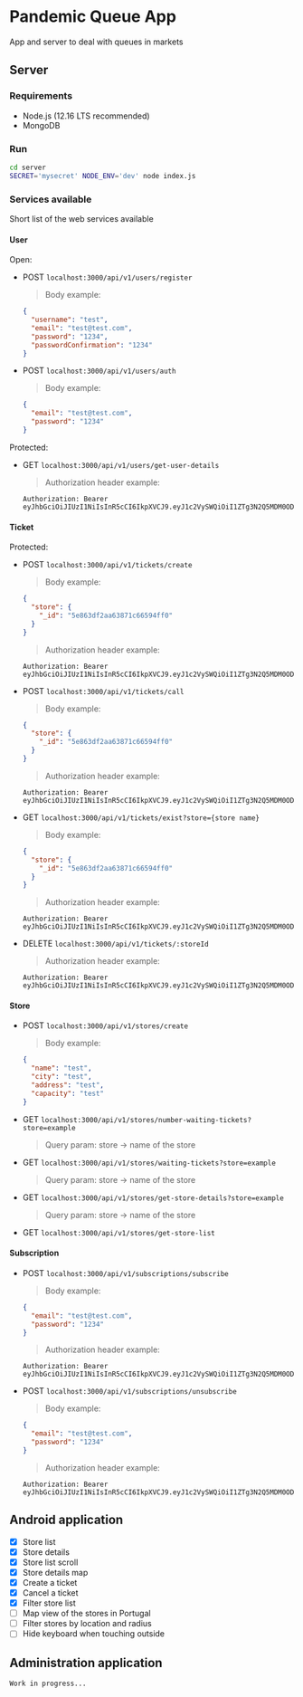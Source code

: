 # Pandemic Queue App

App and server to deal with queues in markets

## Server

### Requirements

- Node.js (12.16 LTS recommended)
- MongoDB

### Run

```sh
cd server
SECRET='mysecret' NODE_ENV='dev' node index.js
```

### Services available

Short list of the web services available

#### User

Open:

- POST `localhost:3000/api/v1/users/register`

  > Body example:

  ```json
  {
    "username": "test",
    "email": "test@test.com",
    "password": "1234",
    "passwordConfirmation": "1234"
  }
  ```

- POST `localhost:3000/api/v1/users/auth`
  > Body example:
  ```json
  {
    "email": "test@test.com",
    "password": "1234"
  }
  ```

Protected:

- GET `localhost:3000/api/v1/users/get-user-details`
  > Authorization header example:
  ```http
  Authorization: Bearer eyJhbGciOiJIUzI1NiIsInR5cCI6IkpXVCJ9.eyJ1c2VySWQiOiI1ZTg3N2Q5MDM0ODk2YzM4MTEwZjRmMzgiLCJ1c2VybmFtZSI6InRlc3QzIiwiaWF0IjoxNTg1OTM3ODE1LCJleHAiOjE1ODU5NDE0MTV9.Ua0R3JCuK60kTuK5fpLwbC8nbqebIZtSVsDDlUBzQeU
  ```

#### Ticket

Protected:

- POST `localhost:3000/api/v1/tickets/create`

  > Body example:

  ```json
  {
    "store": {
      "_id": "5e863df2aa63871c66594ff0"
    }
  }
  ```

  > Authorization header example:

  ```http
  Authorization: Bearer eyJhbGciOiJIUzI1NiIsInR5cCI6IkpXVCJ9.eyJ1c2VySWQiOiI1ZTg3N2Q5MDM0ODk2YzM4MTEwZjRmMzgiLCJ1c2VybmFtZSI6InRlc3QzIiwiaWF0IjoxNTg1OTM3ODE1LCJleHAiOjE1ODU5NDE0MTV9.Ua0R3JCuK60kTuK5fpLwbC8nbqebIZtSVsDDlUBzQeU
  ```

- POST `localhost:3000/api/v1/tickets/call`

  > Body example:

  ```json
  {
    "store": {
      "_id": "5e863df2aa63871c66594ff0"
    }
  }
  ```

  > Authorization header example:

  ```http
  Authorization: Bearer eyJhbGciOiJIUzI1NiIsInR5cCI6IkpXVCJ9.eyJ1c2VySWQiOiI1ZTg3N2Q5MDM0ODk2YzM4MTEwZjRmMzgiLCJ1c2VybmFtZSI6InRlc3QzIiwiaWF0IjoxNTg1OTM3ODE1LCJleHAiOjE1ODU5NDE0MTV9.Ua0R3JCuK60kTuK5fpLwbC8nbqebIZtSVsDDlUBzQeU
  ```

- GET `localhost:3000/api/v1/tickets/exist?store={store name}`

  > Body example:

  ```json
  {
    "store": {
      "_id": "5e863df2aa63871c66594ff0"
    }
  }
  ```

  > Authorization header example:

  ```http
  Authorization: Bearer eyJhbGciOiJIUzI1NiIsInR5cCI6IkpXVCJ9.eyJ1c2VySWQiOiI1ZTg3N2Q5MDM0ODk2YzM4MTEwZjRmMzgiLCJ1c2VybmFtZSI6InRlc3QzIiwiaWF0IjoxNTg1OTM3ODE1LCJleHAiOjE1ODU5NDE0MTV9.Ua0R3JCuK60kTuK5fpLwbC8nbqebIZtSVsDDlUBzQeU
  ```

- DELETE `localhost:3000/api/v1/tickets/:storeId`


    > Authorization header example:
    ```http
    Authorization: Bearer eyJhbGciOiJIUzI1NiIsInR5cCI6IkpXVCJ9.eyJ1c2VySWQiOiI1ZTg3N2Q5MDM0ODk2YzM4MTEwZjRmMzgiLCJ1c2VybmFtZSI6InRlc3QzIiwiaWF0IjoxNTg1OTM3ODE1LCJleHAiOjE1ODU5NDE0MTV9.Ua0R3JCuK60kTuK5fpLwbC8nbqebIZtSVsDDlUBzQeU
    ```

#### Store

- POST `localhost:3000/api/v1/stores/create`

  > Body example:

  ```json
  {
    "name": "test",
    "city": "test",
    "address": "test",
    "capacity": "test"
  }
  ```

- GET `localhost:3000/api/v1/stores/number-waiting-tickets?store=example`

  > Query param: store -> name of the store

- GET `localhost:3000/api/v1/stores/waiting-tickets?store=example`

  > Query param: store -> name of the store

- GET `localhost:3000/api/v1/stores/get-store-details?store=example`

  > Query param: store -> name of the store

- GET `localhost:3000/api/v1/stores/get-store-list`

#### Subscription

- POST `localhost:3000/api/v1/subscriptions/subscribe`

  > Body example:

  ```json
  {
    "email": "test@test.com",
    "password": "1234"
  }
  ```

  > Authorization header example:

  ```http
  Authorization: Bearer eyJhbGciOiJIUzI1NiIsInR5cCI6IkpXVCJ9.eyJ1c2VySWQiOiI1ZTg3N2Q5MDM0ODk2YzM4MTEwZjRmMzgiLCJ1c2VybmFtZSI6InRlc3QzIiwiaWF0IjoxNTg1OTM3ODE1LCJleHAiOjE1ODU5NDE0MTV9.Ua0R3JCuK60kTuK5fpLwbC8nbqebIZtSVsDDlUBzQeU
  ```

- POST `localhost:3000/api/v1/subscriptions/unsubscribe`

  > Body example:

  ```json
  {
    "email": "test@test.com",
    "password": "1234"
  }
  ```

  > Authorization header example:

  ```http
  Authorization: Bearer eyJhbGciOiJIUzI1NiIsInR5cCI6IkpXVCJ9.eyJ1c2VySWQiOiI1ZTg3N2Q5MDM0ODk2YzM4MTEwZjRmMzgiLCJ1c2VybmFtZSI6InRlc3QzIiwiaWF0IjoxNTg1OTM3ODE1LCJleHAiOjE1ODU5NDE0MTV9.Ua0R3JCuK60kTuK5fpLwbC8nbqebIZtSVsDDlUBzQeU
  ```

## Android application

- [x] Store list
- [x] Store details
- [x] Store list scroll
- [x] Store details map
- [x] Create a ticket
- [x] Cancel a ticket
- [x] Filter store list
- [ ] Map view of the stores in Portugal
- [ ] Filter stores by location and radius
- [ ] Hide keyboard when touching outside

## Administration application

```
Work in progress...
```
